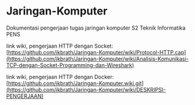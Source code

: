 # Jaringan-Komputer
Dokumentasi pengerjaan tugas jaringan komputer S2 Teknik Informatika PENS

link wiki, pengerjaan HTTP dengan Socket: [https://github.com/ikbrath/Jaringan-Komputer/wiki/Protocol-HTTP.cap](https://github.com/ikbrath/Jaringan-Komputer/wiki/Analisis-Komunikasi-TCP-dengan-Socket-Programming-dan-Wireshark) 

link wiki, pengerjaan HTTP dengan Docker: [https://github.com/ikbrath/Jaringan-Komputer.wiki.git](https://github.com/ikbrath/Jaringan-Komputer/wiki/DESKRIPSI-PENGERJAAN)

